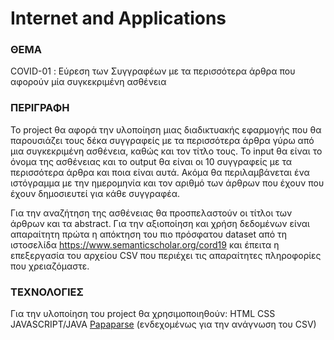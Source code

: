 # Internet and Applications 


### ΘΕΜΑ
COVID-01 : Εύρεση των Συγγραφέων με τα περισσότερα άρθρα που αφορούν μία συγκεκριμένη ασθένεια

### ΠΕΡΙΓΡΑΦΗ 
To project θα αφορά την υλοποίηση μιας διαδικτυακής εφαρμογής που θα παρουσιάζει τους δέκα συγγραφείς με τα περισσότερα άρθρα γύρω από μια συγκεκριμένη ασθένεια, καθώς και τον τίτλο τους. To input θα είναι το όνομα της ασθένειας και το output θα είναι οι 10 συγγραφείς με τα περισσότερα άρθρα και ποια είναι αυτά. Ακόμα θα περιλαμβάνεται ένα ιστόγραμμα με την ημερομηνία και τον αριθμό των άρθρων που έχουν που έχουν δημοσιευτεί για κάθε συγγραφέα. 

Για την αναζήτηση της ασθένειας θα προσπελαστούν οι τίτλοι των άρθρων και τα abstract. Για την αξιοποίηση και χρήση δεδομένων είναι απαραίτητη πρώτα η απόκτηση του πιο πρόσφατου dataset από τη ιστοσελίδα https://www.semanticscholar.org/cord19 και έπειτα η επεξεργασία του αρχείου CSV που περιέχει τις απαραίτητες πληροφορίες που χρειαζόμαστε. 

### ΤΕΧΝΟΛΟΓΙΕΣ
Για την υλοποίηση του project θα χρησιμοποιηθούν:
HTML
CSS
JAVASCRIPT/JAVA
[Papaparse](https://www.papaparse.com/) (ενδεχομένως για την ανάγνωση του CSV) 
